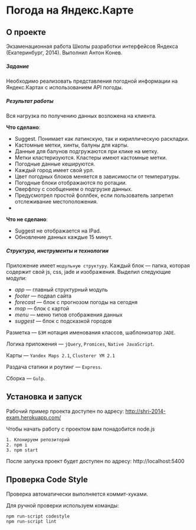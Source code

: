 Погода на Яндекс.Карте
===
## О проекте
Экзаменационная работа Школы разработки интерфейсов Яндекса (Екатеринбург, 2014).
Выполнил Антон Конев.

##### Задание
Необходимо реализовать представления погодной информации на Яндекс.Картах c использованием API погоды.

##### Результат работы
Вся нагрузка по получению данных возложена на клиента.

**Что сделано**:
- Suggest. Понимает как латинскую, так и кириллическую раскладки.
- Кастомные метки, хинты, балуны для карты.
- Данные для балунов подгружаются при клике на метку. 
- Метки кластеризуются. Кластеры имеют кастомные метки.
- Погодные данные кешируются.
- Каждый город имеет свой урл.
- Цвет погодных блоков меняется в зависимости от температуры.
- Погодные блоки отображаются по ротации.
- Оверфлоу с сообщением о подгрузке данных.
- Предусмотрел простой фоллбек, если пользователь запретил отслеживание местоположения.
- 
**Что не сделано**:
- Suggest не отображается на IPad.
- Обновление данных каждые 15 минут.

##### Структура, инструменты и технологии
Приложение имеет `модульную структуру`. Каждый блок — папка, которая содержит свой js, css, jade и изображения.
Выделил следующие модули:
 - *app* — главный структурный модуль
 - *footer* — подвал сайта
 - *forecast* — блок с прогнозом погоды на сегодня
 - *map* — блок с картой
 - *menu* — меню типов отображения данных
 - *suggest* — блок с подсказкой городов

Разметка — `БЭМ` нотация именования классов, шаблонизатор `JADE`.

Логика приложения — `jQuery`, `Promices`, `Native JavaScript`.

Карты — `Yandex Maps 2.1`, `Clusterer YM 2.1` 

Раздача статики и роутинг — `Express`.

Сборка — `Gulp`.

## Установка и запуск
Рабочий пример проекта доступен по адресу: http://shri-2014-exam.herokuapp.com/

Чтобы начать работу с проектом вам понадобится node.js
```
1. Клонируем репозиторий
2. npm i
3. npm start
```
После запуска проект будет доступен по адресу: http://localhost:5400

## Проверка Code Style
Проверка автоматически выполняется коммит-хуками.

Для ручной проверки используем команды:
```
npm run-script codestyle
npm run-script lint
```
